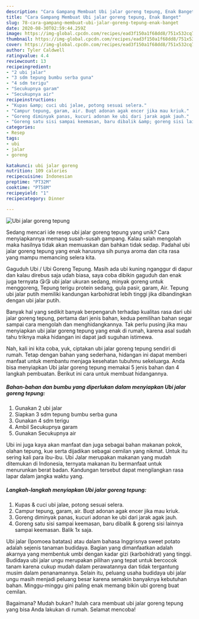 ```yaml
---
description: "Cara Gampang Membuat Ubi jalar goreng tepung, Enak Banget"
title: "Cara Gampang Membuat Ubi jalar goreng tepung, Enak Banget"
slug: 78-cara-gampang-membuat-ubi-jalar-goreng-tepung-enak-banget
date: 2020-08-30T02:59:44.259Z
image: https://img-global.cpcdn.com/recipes/ead3f150a1f68dd8/751x532cq70/ubi-jalar-goreng-tepung-foto-resep-utama.jpg
thumbnail: https://img-global.cpcdn.com/recipes/ead3f150a1f68dd8/751x532cq70/ubi-jalar-goreng-tepung-foto-resep-utama.jpg
cover: https://img-global.cpcdn.com/recipes/ead3f150a1f68dd8/751x532cq70/ubi-jalar-goreng-tepung-foto-resep-utama.jpg
author: Tyler Caldwell
ratingvalue: 4.4
reviewcount: 13
recipeingredient:
- "2 ubi jalar"
- "3 sdm tepung bumbu serba guna"
- "4 sdm terigu"
- "Secukupnya garam"
- "Secukupnya air"
recipeinstructions:
- "Kupas &amp; cuci ubi jalae, potong sesuai selera."
- "Campur tepung, garam, air. Buqt adonan agak encer jika mau kriuk."
- "Goreng diminyak panas, kucuri adonan ke ubi dari jarak agak jauh."
- "Goreng satu sisi sampai keemasan, baru dibalik &amp; goreng sisi lainnya sampai keemasan. Balik 1x saja."
categories:
- Resep
tags:
- ubi
- jalar
- goreng

katakunci: ubi jalar goreng 
nutrition: 109 calories
recipecuisine: Indonesian
preptime: "PT32M"
cooktime: "PT58M"
recipeyield: "1"
recipecategory: Dinner

---
```



![Ubi jalar goreng tepung](https://img-global.cpcdn.com/recipes/ead3f150a1f68dd8/751x532cq70/ubi-jalar-goreng-tepung-foto-resep-utama.jpg)

Sedang mencari ide resep ubi jalar goreng tepung yang unik? Cara menyiapkannya memang susah-susah gampang. Kalau salah mengolah maka hasilnya tidak akan memuaskan dan bahkan tidak sedap. Padahal ubi jalar goreng tepung yang enak harusnya sih punya aroma dan cita rasa yang mampu memancing selera kita.

Gaguduh Ubi / Ubi Goreng Tepung. Masih ada ubi kuning nganggur di dapur dan kalau direbus saja udah biasa, saya coba dibikin gaguduh dan enak juga ternyata 😘😘 ubi jalar ukuran sedang, minyak goreng untuk menggoreng, Tepung terigu protein sedang, gula pasir, garam, Air. Tepung ubi jalar putih memiliki kandungan karbohidrat lebih tinggi jika dibandingkan dengan ubi jalar putih.

Banyak hal yang sedikit banyak berpengaruh terhadap kualitas rasa dari ubi jalar goreng tepung, pertama dari jenis bahan, kedua pemilihan bahan segar sampai cara mengolah dan menghidangkannya. Tak perlu pusing jika mau menyiapkan ubi jalar goreng tepung yang enak di rumah, karena asal sudah tahu triknya maka hidangan ini dapat jadi suguhan istimewa.


Nah, kali ini kita coba, yuk, ciptakan ubi jalar goreng tepung sendiri di rumah. Tetap dengan bahan yang sederhana, hidangan ini dapat memberi manfaat untuk membantu menjaga kesehatan tubuhmu sekeluarga. Anda bisa menyiapkan Ubi jalar goreng tepung memakai 5 jenis bahan dan 4 langkah pembuatan. Berikut ini cara untuk membuat hidangannya.

<!--inarticleads1-->

##### Bahan-bahan dan bumbu yang diperlukan dalam menyiapkan Ubi jalar goreng tepung:

1. Gunakan 2 ubi jalar
1. Siapkan 3 sdm tepung bumbu serba guna
1. Gunakan 4 sdm terigu
1. Ambil Secukupnya garam
1. Gunakan Secukupnya air


Ubi ini juga kaya akan manfaat dan juga sebagai bahan makanan pokok, olahan tepung, kue serta dijadikan sebagai cemilan yang nikmat. Untuk itu sering kali para ibu-ibu. Ubi Jalar merupakan makanan yang mudah ditemukan di Indonesia, ternyata makanan itu bermanfaat untuk menurunkan berat badan. Kandungan tersebut dapat mengilangkan rasa lapar dalam jangka waktu yang. 

<!--inarticleads2-->

##### Langkah-langkah menyiapkan Ubi jalar goreng tepung:

1. Kupas &amp; cuci ubi jalae, potong sesuai selera.
1. Campur tepung, garam, air. Buqt adonan agak encer jika mau kriuk.
1. Goreng diminyak panas, kucuri adonan ke ubi dari jarak agak jauh.
1. Goreng satu sisi sampai keemasan, baru dibalik &amp; goreng sisi lainnya sampai keemasan. Balik 1x saja.


Ubi jalar (Ipomoea batatas) atau dalam bahasa Inggrisnya sweet potato adalah sejenis tanaman budidaya. Bagian yang dimanfaatkan adalah akarnya yang membentuk umbi dengan kadar gizi (karbohidrat) yang tinggi. Budidaya ubi jalar ungu merupakan pilihan yang tepat untuk bercocok tanam karena cukup mudah dalam perawatannya dan tidak tergantung musim dalam penanamannya. Selain itu, peluang usaha budidaya ubi jalar ungu masih menjadi peluang besar karena semakin banyaknya kebutuhan bahan. Minggu-minggu gini paling enak memang bikin ubi goreng buat cemilan. 

Bagaimana? Mudah bukan? Itulah cara membuat ubi jalar goreng tepung yang bisa Anda lakukan di rumah. Selamat mencoba!
